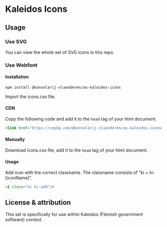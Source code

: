 # Kaleidos Icons

## Usage

### Use SVG

You can view the whole set of SVG icons in this repo.

### Use Webfont

#### Installation
```shell
npm install @kanselarij-vlaanderen/au-kaleidos-icons
```
Import the icons.css file.

#### CDN
Copy the following code and add it to the `head` tag of your html document.
```html
<link href="https://unpkg.com/@kanselarij-vlaanderen/au-kaleidos-icons@latest/iconfont/icons.css" rel="stylesheet">
```

#### Manually

Download icons.css file, add it to the `head` tag of your html document.

#### Usage

Add icon with the correct classname. The classname consists of "ki + ki-[iconName]".


```html
<i class="ki ki-add"/>
```

## License & attribution

This set is specifically for use within Kaleidos (Flemish government software) context.